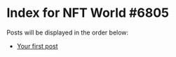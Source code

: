 # Index for NFT World #6805
Posts will be displayed in the order below:

- [Your first post](./001-first.md)

